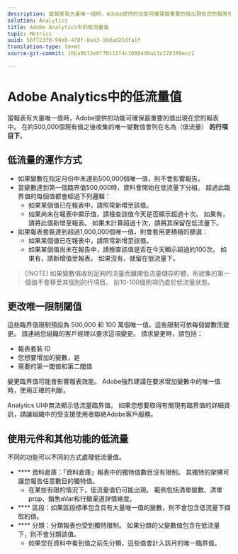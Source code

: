```yaml
---
description: 當報表有大量唯一值時，Adobe提供的功能可確保最重要的值出現在您的報表中。
solution: Analytics
title: Adobe Analytics中的低流量值
topic: Metrics
uuid: 56f723f8-94e8-478f-8ea3-16dad21dfa1f
translation-type: tm+mt
source-git-commit: 16ba0b12e0f70112f4c10804d0a13c278388ecc2

---
```



# Adobe Analytics中的低流量值

當報表有大量唯一值時，Adobe提供的功能可確保最重要的值出現在您的報表中。 在約500,000個現有值之後收集的唯一變數值會列在名為（低流量） **的行項目下**。

## 低流量的運作方式

* 如果變數在指定月份中未達到500,000個唯一值，則不會影響報告。
* 當變數達到第一個臨界值500,000時，資料會開始在低流量下分組。 超過此臨界值的每個值都會經過下列邏輯：
   * 如果某個值已在報表中，請照常新增至該值。
   * 如果尚未在報表中顯示值，請檢查該值今天是否顯示超過十次。 如果有，請將此值新增至報表。 如果未計算超過十次，請將其保留在低流量下。
* 如果報表套裝達到超過1,000,000個唯一值，則會套用更積極的篩選：
   * 如果某個值已在報表中，請照常新增至該值。
   * 如果某個值尚未在報告中，請檢查該值是否在今天顯示超過約100次。 如果有，請新增值至報表。 如果沒有，就留在低流量下。

> [!NOTE] 如果變數值收到足夠的流量而離開低流量儲存貯體，則收集的第一個值不會移至其個別的行項目。 前10-100個例項仍處於低流量狀態。

## 更改唯一限制閾值

這些臨界值限制預設為 500,000 和 100 萬個唯一值。這些限制可依每個變數而變更。 請連絡您組織的客戶經理以要求這項變更。 請求變更時，請包括：

* 報表套裝 ID
* 您想要增加的變數，是
* 需要的第一閾值和第二閾值

變更臨界值可能會影響報表效能。 Adobe強烈建議在要求增加變數中的唯一值時，使用正確的判斷。

Analytics UI中無法顯示低流量臨界值。 如果您想要取得有關現有臨界值的詳細資訊，請讓組織中的受支援使用者聯絡Adobe客戶服務。

## 使用元件和其他功能的低流量

不同的功能可以不同的方式處理低流量值。

* **** 資料倉庫：「資料倉庫」報表中的獨特值數目沒有限制。 其獨特的架構可讓您報告任意數目的獨特值。
   * 在某些有限的情況下，低流量值仍可能出現。 範例包括清單變數、清單prop、銷售eVar和行銷渠道詳情維度。
* **** 區段：如果區段標準包含具有大量唯一值的變數，則不會包含低流量下擷取的值。
* **** 分類：分類報表也受到獨特限制。 如果分類的父變數值包含在低流量下，則不會分類該值。
   * 如果您在資料中看到值之前先分類，這些值會計入該月的唯一臨界值。
